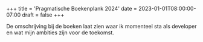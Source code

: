 +++
title = 'Pragmatische Boekenplank 2024'
date = 2023-01-01T08:00:00-07:00
draft = false
+++

De omschrijving bij de boeken laat zien waar ik momenteel sta als developer en wat mijn ambities zijn voor de toekomst.

